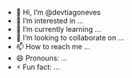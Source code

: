 - 👋 Hi, I’m @devtiagoneves
- 👀 I’m interested in ...
- 🌱 I’m currently learning ...
- 💞️ I’m looking to collaborate on ...
- 📫 How to reach me ...
- 😄 Pronouns: ...
- ⚡ Fun fact: ...

<!---
devtiagoneves/devtiagoneves is a ✨ special ✨ repository because its `README.md` (this file) appears on your GitHub profile.
You can click the Preview link to take a look at your changes.
--->
